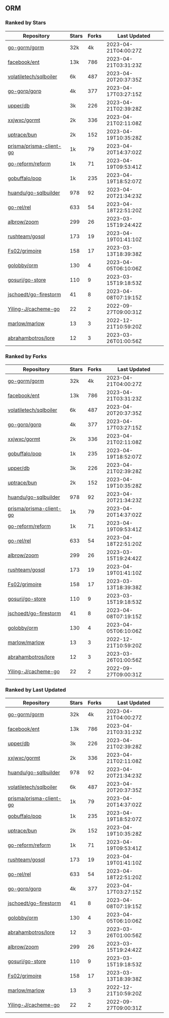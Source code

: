 ## ORM

### Ranked by Stars

| Repository | Stars | Forks | Last Updated |
|------------|-------|-------|--------------|
| [go-gorm/gorm](https://github.com/go-gorm/gorm) | 32k | 4k | 2023-04-21T04:00:27Z |
| [facebook/ent](https://github.com/facebook/ent) | 13k | 786 | 2023-04-21T03:31:23Z |
| [volatiletech/sqlboiler](https://github.com/volatiletech/sqlboiler) | 6k | 487 | 2023-04-20T20:37:35Z |
| [go-gorp/gorp](https://github.com/go-gorp/gorp) | 4k | 377 | 2023-04-17T03:27:15Z |
| [upper/db](https://github.com/upper/db) | 3k | 226 | 2023-04-21T02:39:28Z |
| [xxjwxc/gormt](https://github.com/xxjwxc/gormt) | 2k | 336 | 2023-04-21T02:11:08Z |
| [uptrace/bun](https://github.com/uptrace/bun) | 2k | 152 | 2023-04-19T10:35:28Z |
| [prisma/prisma-client-go](https://github.com/prisma/prisma-client-go) | 1k | 79 | 2023-04-20T14:37:02Z |
| [go-reform/reform](https://github.com/go-reform/reform) | 1k | 71 | 2023-04-19T09:53:41Z |
| [gobuffalo/pop](https://github.com/gobuffalo/pop) | 1k | 235 | 2023-04-19T18:52:07Z |
| [huandu/go-sqlbuilder](https://github.com/huandu/go-sqlbuilder) | 978 | 92 | 2023-04-20T21:34:23Z |
| [go-rel/rel](https://github.com/go-rel/rel) | 633 | 54 | 2023-04-18T22:51:20Z |
| [albrow/zoom](https://github.com/albrow/zoom) | 299 | 26 | 2023-03-15T19:24:42Z |
| [rushteam/gosql](https://github.com/rushteam/gosql) | 173 | 19 | 2023-04-19T01:41:10Z |
| [Fs02/grimoire](https://github.com/Fs02/grimoire) | 158 | 17 | 2023-03-13T18:39:38Z |
| [golobby/orm](https://github.com/golobby/orm) | 130 | 4 | 2023-04-05T06:10:06Z |
| [gosuri/go-store](https://github.com/gosuri/go-store) | 110 | 9 | 2023-03-15T19:18:53Z |
| [jschoedt/go-firestorm](https://github.com/jschoedt/go-firestorm) | 41 | 8 | 2023-04-08T07:19:15Z |
| [Yiling-J/cacheme-go](https://github.com/Yiling-J/cacheme-go) | 22 | 2 | 2022-09-27T09:00:31Z |
| [marlow/marlow](https://github.com/marlow/marlow) | 13 | 3 | 2022-12-21T10:59:20Z |
| [abrahambotros/lore](https://github.com/abrahambotros/lore) | 12 | 3 | 2023-03-26T01:00:56Z |

### Ranked by Forks

| Repository | Stars | Forks | Last Updated |
|------------|-------|-------|--------------|
| [go-gorm/gorm](https://github.com/go-gorm/gorm) | 32k | 4k | 2023-04-21T04:00:27Z |
| [facebook/ent](https://github.com/facebook/ent) | 13k | 786 | 2023-04-21T03:31:23Z |
| [volatiletech/sqlboiler](https://github.com/volatiletech/sqlboiler) | 6k | 487 | 2023-04-20T20:37:35Z |
| [go-gorp/gorp](https://github.com/go-gorp/gorp) | 4k | 377 | 2023-04-17T03:27:15Z |
| [xxjwxc/gormt](https://github.com/xxjwxc/gormt) | 2k | 336 | 2023-04-21T02:11:08Z |
| [gobuffalo/pop](https://github.com/gobuffalo/pop) | 1k | 235 | 2023-04-19T18:52:07Z |
| [upper/db](https://github.com/upper/db) | 3k | 226 | 2023-04-21T02:39:28Z |
| [uptrace/bun](https://github.com/uptrace/bun) | 2k | 152 | 2023-04-19T10:35:28Z |
| [huandu/go-sqlbuilder](https://github.com/huandu/go-sqlbuilder) | 978 | 92 | 2023-04-20T21:34:23Z |
| [prisma/prisma-client-go](https://github.com/prisma/prisma-client-go) | 1k | 79 | 2023-04-20T14:37:02Z |
| [go-reform/reform](https://github.com/go-reform/reform) | 1k | 71 | 2023-04-19T09:53:41Z |
| [go-rel/rel](https://github.com/go-rel/rel) | 633 | 54 | 2023-04-18T22:51:20Z |
| [albrow/zoom](https://github.com/albrow/zoom) | 299 | 26 | 2023-03-15T19:24:42Z |
| [rushteam/gosql](https://github.com/rushteam/gosql) | 173 | 19 | 2023-04-19T01:41:10Z |
| [Fs02/grimoire](https://github.com/Fs02/grimoire) | 158 | 17 | 2023-03-13T18:39:38Z |
| [gosuri/go-store](https://github.com/gosuri/go-store) | 110 | 9 | 2023-03-15T19:18:53Z |
| [jschoedt/go-firestorm](https://github.com/jschoedt/go-firestorm) | 41 | 8 | 2023-04-08T07:19:15Z |
| [golobby/orm](https://github.com/golobby/orm) | 130 | 4 | 2023-04-05T06:10:06Z |
| [marlow/marlow](https://github.com/marlow/marlow) | 13 | 3 | 2022-12-21T10:59:20Z |
| [abrahambotros/lore](https://github.com/abrahambotros/lore) | 12 | 3 | 2023-03-26T01:00:56Z |
| [Yiling-J/cacheme-go](https://github.com/Yiling-J/cacheme-go) | 22 | 2 | 2022-09-27T09:00:31Z |

### Ranked by Last Updated

| Repository | Stars | Forks | Last Updated |
|------------|-------|-------|--------------|
| [go-gorm/gorm](https://github.com/go-gorm/gorm) | 32k | 4k | 2023-04-21T04:00:27Z |
| [facebook/ent](https://github.com/facebook/ent) | 13k | 786 | 2023-04-21T03:31:23Z |
| [upper/db](https://github.com/upper/db) | 3k | 226 | 2023-04-21T02:39:28Z |
| [xxjwxc/gormt](https://github.com/xxjwxc/gormt) | 2k | 336 | 2023-04-21T02:11:08Z |
| [huandu/go-sqlbuilder](https://github.com/huandu/go-sqlbuilder) | 978 | 92 | 2023-04-20T21:34:23Z |
| [volatiletech/sqlboiler](https://github.com/volatiletech/sqlboiler) | 6k | 487 | 2023-04-20T20:37:35Z |
| [prisma/prisma-client-go](https://github.com/prisma/prisma-client-go) | 1k | 79 | 2023-04-20T14:37:02Z |
| [gobuffalo/pop](https://github.com/gobuffalo/pop) | 1k | 235 | 2023-04-19T18:52:07Z |
| [uptrace/bun](https://github.com/uptrace/bun) | 2k | 152 | 2023-04-19T10:35:28Z |
| [go-reform/reform](https://github.com/go-reform/reform) | 1k | 71 | 2023-04-19T09:53:41Z |
| [rushteam/gosql](https://github.com/rushteam/gosql) | 173 | 19 | 2023-04-19T01:41:10Z |
| [go-rel/rel](https://github.com/go-rel/rel) | 633 | 54 | 2023-04-18T22:51:20Z |
| [go-gorp/gorp](https://github.com/go-gorp/gorp) | 4k | 377 | 2023-04-17T03:27:15Z |
| [jschoedt/go-firestorm](https://github.com/jschoedt/go-firestorm) | 41 | 8 | 2023-04-08T07:19:15Z |
| [golobby/orm](https://github.com/golobby/orm) | 130 | 4 | 2023-04-05T06:10:06Z |
| [abrahambotros/lore](https://github.com/abrahambotros/lore) | 12 | 3 | 2023-03-26T01:00:56Z |
| [albrow/zoom](https://github.com/albrow/zoom) | 299 | 26 | 2023-03-15T19:24:42Z |
| [gosuri/go-store](https://github.com/gosuri/go-store) | 110 | 9 | 2023-03-15T19:18:53Z |
| [Fs02/grimoire](https://github.com/Fs02/grimoire) | 158 | 17 | 2023-03-13T18:39:38Z |
| [marlow/marlow](https://github.com/marlow/marlow) | 13 | 3 | 2022-12-21T10:59:20Z |
| [Yiling-J/cacheme-go](https://github.com/Yiling-J/cacheme-go) | 22 | 2 | 2022-09-27T09:00:31Z |

